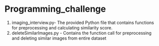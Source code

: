 # Programming_challenge
1) imaging_interview.py- The provided Python file that contains functions for preprocessing and calculating similarity score.
2) deleteSimilarImages.py - Contains the function call for preprocessing and deleting similar images from entire dataset
